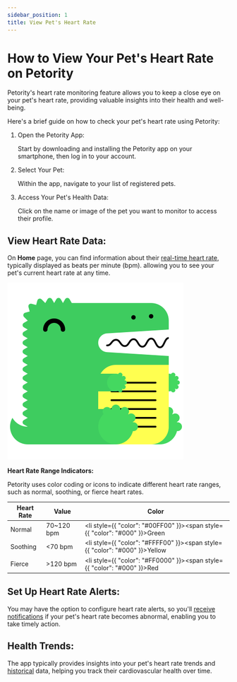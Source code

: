 ```yaml
---
sidebar_position: 1
title: View Pet's Heart Rate
---
```


# How to View Your Pet's Heart Rate on Petority
Petority's heart rate monitoring feature allows you to keep a close eye on your pet's heart rate, providing valuable insights into their health and well-being.

Here's a brief guide on how to check your pet's heart rate using Petority:

1. Open the Petority App:

	Start by downloading and installing the Petority app on your smartphone, then log in to your account.
2. Select Your Pet:

	Within the app, navigate to your list of registered pets.
3. Access Your Pet's Health Data:

	Click on the name or image of the pet you want to monitor to access their profile.

## View Heart Rate Data:

On **Home** page, you can find information about their [real-time heart rate](/docs/petority/features/realtime-heartrate-monitoring), typically displayed as beats per minute (bpm). allowing you to see your pet's current heart rate at any time.

![heart rate](/img/logo.svg)

**Heart Rate Range Indicators:**

Petority uses color coding or icons to indicate different heart rate ranges, such as normal, soothing, or fierce heart rates.

| Heart Rate   | Value   | Color   |
| ----------- | ----------- | ----------- |
|  Normal     | 70~120 bpm |  <li style={{ "color": "#00FF00" }}><span style={{ "color": "#000" }}>Green</span></li> |
| Soothing    | <70 bpm   | <li style={{ "color": "#FFFF00" }}><span style={{ "color": "#000" }}>Yellow</span></li> |
| Fierce      | >120 bpm   |  <li style={{ "color": "#FF0000" }}><span style={{ "color": "#000" }}>Red</span></li> |

## Set Up Heart Rate Alerts:
You may have the option to configure heart rate alerts, so you'll [receive notifications](docs/petority/notification/type) if your pet's heart rate becomes abnormal, enabling you to take timely action.
## Health Trends:
The app typically provides insights into your pet's heart rate trends and [historical](/docs/petority/features/health-monitoring) data, helping you track their cardiovascular health over time.

